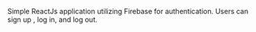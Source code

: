 Simple ReactJs application utilizing Firebase for authentication. Users can sign up , log in, and log out.
